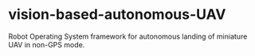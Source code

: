 # vision-based-autonomous-UAV
Robot Operating System framework for autonomous landing of miniature UAV in non-GPS mode.
